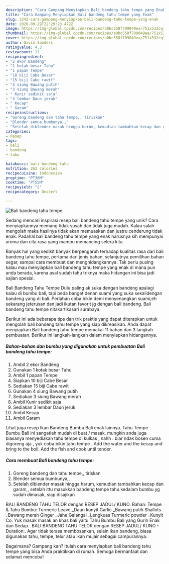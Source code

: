 ```yaml
---
description: "Cara Gampang Menyiapkan Bali bandeng tahu tempe yang Enak"
title: "Cara Gampang Menyiapkan Bali bandeng tahu tempe yang Enak"
slug: 3242-cara-gampang-menyiapkan-bali-bandeng-tahu-tempe-yang-enak
date: 2020-09-29T22:29:23.472Z
image: https://img-global.cpcdn.com/recipes/a0bc558f709049ea/751x532cq70/bali-bandeng-tahu-tempe-foto-resep-utama.jpg
thumbnail: https://img-global.cpcdn.com/recipes/a0bc558f709049ea/751x532cq70/bali-bandeng-tahu-tempe-foto-resep-utama.jpg
cover: https://img-global.cpcdn.com/recipes/a0bc558f709049ea/751x532cq70/bali-bandeng-tahu-tempe-foto-resep-utama.jpg
author: Gavin Sanders
ratingvalue: 4.3
reviewcount: 11
recipeingredient:
- "2 ekor Bandeng"
- "1 kotak besar Tahu"
- "1 papan Tempe"
- "10 biji Cabe Besar"
- "15 biji Cabe rawit"
- "4 siung Bawang putih"
- "3 siung Bawang merah"
- " Kunir sedikit saja"
- "3 lembar Daun jeruk"
- " Kecap"
- " Garam"
recipeinstructions:
- "Goreng bandeng dan tahu tempe,, tiriskan"
- "Blender semua bumbunya,,"
- "Setelah diblender masak hingga harum, kemudian tambahkan kecap dan garam,, setelah ittu masukkan bandeng tempe tahu kedalam bumbu yg sudah dimasak, siap disajikan"
categories:
- Resep
tags:
- bali
- bandeng
- tahu

katakunci: bali bandeng tahu 
nutrition: 262 calories
recipecuisine: Indonesian
preptime: "PT30M"
cooktime: "PT55M"
recipeyield: "2"
recipecategory: Dessert

---
```



![Bali bandeng tahu tempe](https://img-global.cpcdn.com/recipes/a0bc558f709049ea/751x532cq70/bali-bandeng-tahu-tempe-foto-resep-utama.jpg)

Sedang mencari inspirasi resep bali bandeng tahu tempe yang unik? Cara menyiapkannya memang tidak susah dan tidak juga mudah. Kalau salah mengolah maka hasilnya tidak akan memuaskan dan justru cenderung tidak enak. Padahal bali bandeng tahu tempe yang enak harusnya sih mempunyai aroma dan cita rasa yang mampu memancing selera kita.

Banyak hal yang sedikit banyak berpengaruh terhadap kualitas rasa dari bali bandeng tahu tempe, pertama dari jenis bahan, selanjutnya pemilihan bahan segar, sampai cara membuat dan menghidangkannya. Tak perlu pusing kalau mau menyiapkan bali bandeng tahu tempe yang enak di mana pun anda berada, karena asal sudah tahu triknya maka hidangan ini bisa jadi sajian spesial.

Bali Bandeng Tahu Tempe Dulu paling ak suka dengan bandeng apalagi kalau di bumbu bali, tapi beda banget denan suami yang suka sekalidengan bandeng yang di bali. Perlahan coba bikin demi menyenangkan suami,eh sekarang jeterusan dan jadi ikutan favorit jg dengan bali bandeng. Bali bandeng tahu tempe nitakartikasari surabaya.


Berikut ini ada beberapa tips dan trik praktis yang dapat diterapkan untuk mengolah bali bandeng tahu tempe yang siap dikreasikan. Anda dapat menyiapkan Bali bandeng tahu tempe memakai 11 bahan dan 3 langkah pembuatan. Berikut ini langkah-langkah dalam menyiapkan hidangannya.

<!--inarticleads1-->

##### Bahan-bahan dan bumbu yang digunakan untuk pembuatan Bali bandeng tahu tempe:

1. Ambil 2 ekor Bandeng
1. Gunakan 1 kotak besar Tahu
1. Ambil 1 papan Tempe
1. Siapkan 10 biji Cabe Besar
1. Sediakan 15 biji Cabe rawit
1. Gunakan 4 siung Bawang putih
1. Sediakan 3 siung Bawang merah
1. Ambil  Kunir sedikit saja
1. Sediakan 3 lembar Daun jeruk
1. Ambil  Kecap
1. Ambil  Garam


Lihat juga resep Ikan Bandeng Bumbu Bali enak lainnya. Tahu Tempe Bumbu Bali ini sangatlah mudah di buat / masak. mungkin anda juga biasanya menyediakan tahu tempe di kulkas , nahh . biar ndak bosen cuma digoreng aja , yuk coba bikin tahu tempe . Add the water and the kecap and bring to the boil. Add the fish and cook until tender. 

<!--inarticleads2-->

##### Cara membuat Bali bandeng tahu tempe:

1. Goreng bandeng dan tahu tempe,, tiriskan
1. Blender semua bumbunya,,
1. Setelah diblender masak hingga harum, kemudian tambahkan kecap dan garam,, setelah ittu masukkan bandeng tempe tahu kedalam bumbu yg sudah dimasak, siap disajikan


BALI BANDENG TAHU TELOR dengan RESEP JADUL/ KUNO. Bahan: Tempe &amp; Tahu Bumbu: Turmeric Leave _Daun kunyit Garlic _Bawang putih Shallots _Bawang merah Ginger _Jahe Galangal _Lengkuas Turmeric powder _Kunyit Co. Yuk masak masak an khas bali yaitu Tahu Bumbu Bali yang Gurih Enak dan Sedap.. BALI BANDENG TAHU TELOR dengan RESEP JADUL/ KUNO - Duration:. Agar tidak terasa membosankan, selain ikan bandeng, biasa digunakan tahu, tempe, telur atau ikan mujair sebagai campurannya. 

Bagaimana? Gampang kan? Itulah cara menyiapkan bali bandeng tahu tempe yang bisa Anda praktikkan di rumah. Semoga bermanfaat dan selamat mencoba!
